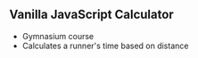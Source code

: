 ## Vanilla JavaScript Calculator
* Gymnasium course
* Calculates a runner's time based on distance 
